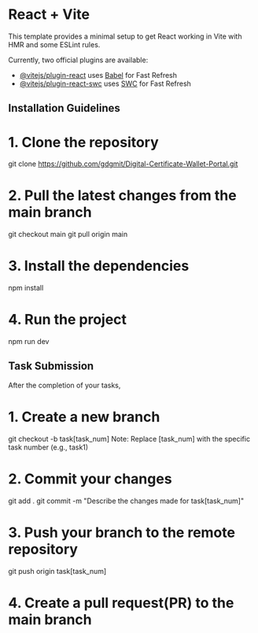 # React + Vite

This template provides a minimal setup to get React working in Vite with HMR and some ESLint rules.

Currently, two official plugins are available:

- [@vitejs/plugin-react](https://github.com/vitejs/vite-plugin-react/blob/main/packages/plugin-react/README.md) uses [Babel](https://babeljs.io/) for Fast Refresh
- [@vitejs/plugin-react-swc](https://github.com/vitejs/vite-plugin-react-swc) uses [SWC](https://swc.rs/) for Fast Refresh

## Installation Guidelines
# 1. Clone the repository
git clone https://github.com/gdgmit/Digital-Certificate-Wallet-Portal.git
# 2. Pull the latest changes from the main branch
git checkout main
git pull origin main
# 3. Install the dependencies
npm install
# 4. Run the project
npm run dev

## Task Submission
After the completion of your tasks,
# 1. Create a new branch
git checkout -b task[task_num]
Note: Replace [task_num] with the specific task number (e.g., task1)
# 2. Commit your changes
git add .
git commit -m "Describe the changes made for task[task_num]"
# 3. Push your branch to the remote repository
git push origin task[task_num]
# 4. Create a pull request(PR) to the main branch
